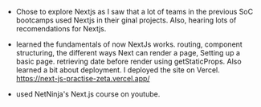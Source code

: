 - Chose to explore Nextjs as I saw that a lot of teams in the previous SoC bootcamps used Nextjs in their ginal projects. Also, hearing lots of recomendations for Nextjs.
- learned the fundamentals of now NextJs works. routing, component structuring, the different ways Next can render a page, Setting up a basic page. retrieving date before render using getStaticProps. Also learned a bit about deployment. I deployed the site on Vercel.
https://next-js-practise-zeta.vercel.app/

- used NetNinja's Next.js course on youtube. 
